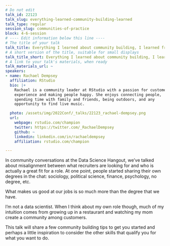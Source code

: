```yaml
---
# Do not edit
talk_id: 22123
talk_slug: everything-learned-community-building-learned
talk_type: regular
session_slug: communities-of-practice
block: 4-6-session
# ---- Edit information below this line ----
# The title of your talk
talk_title: Everything I learned about community building, I learned from growing up in a restaurant
# A short version of the title, suitable for small displays
talk_title_short: Everything I learned about community building, I learned from growing up in a restaurant
# A link to your talk's materials, when ready
talk_materials_url: ~
speakers:
- name: Rachael Dempsey
  affiliation: RStudio
  bio: |+
    Rachael is a community leader at RStudio with a passion for customer
    experience and making people happy. She enjoys connecting people,
    spending time with family and friends, being outdoors, and any
    opportunity to find live music.

  photo: /assets/img/2022Conf/_talks/22123_rachael-dempsey.png
  url:
    webpage: rstudio.com/champion
    twitter: https://twitter.com/_RachaelDempsey
    github: ~
    linkedin: linkedin.com/in/rachaeldempsey
    affiliation: rstudio.com/champion

---
```


<!-- ABSTRACT ----
Please write abstract below. You may use simple markdown (links, code style, bold, italics)
-->

In community conversations at the Data Science Hangout, we’ve talked about
misalignment between what recruiters are looking for and who is actually a great
fit for a role. At one point, people started sharing their own degrees in the
chat: sociology, political science, finance, psychology, no degree, etc.

What makes us good at our jobs is so much more than the degree that we have.

I’m not a data scientist. When I think about my own role though, much of my
intuition comes from growing up in a restaurant and watching my mom create a
community among customers.

This talk will share a few community building tips to get you started and
perhaps a little inspiration to consider the other skills that qualify you for
what you want to do.
